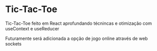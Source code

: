 # Tic-Tac-Toe
Tic-Tac-Toe feito em React aprofundando técnincas e otimização com useContext e useReducer

Futuramente será adicionada a opção de jogo online através de web sockets
